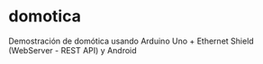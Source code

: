domotica
========

Demostración de domótica usando Arduino Uno + Ethernet Shield (WebServer - REST API) y Android

